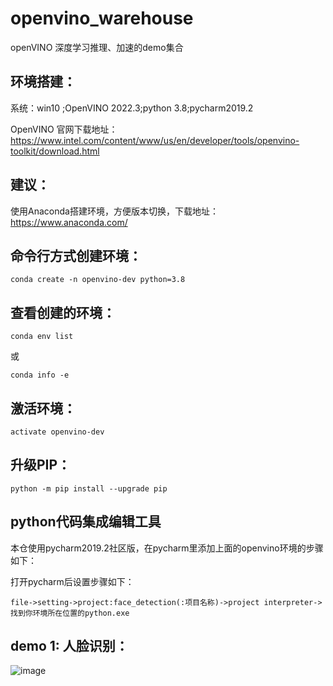 # openvino_warehouse
openVINO  深度学习推理、加速的demo集合  

## 环境搭建：  

系统：win10 ;OpenVINO 2022.3;python 3.8;pycharm2019.2  

OpenVINO 官网下载地址：https://www.intel.com/content/www/us/en/developer/tools/openvino-toolkit/download.html  


## 建议：  

使用Anaconda搭建环境，方便版本切换，下载地址：https://www.anaconda.com/  

## 命令行方式创建环境：  

    conda create -n openvino-dev python=3.8  

## 查看创建的环境：  

    conda env list  

或  

    conda info -e  

## 激活环境：  

    activate openvino-dev  

## 升级PIP：  

    python -m pip install --upgrade pip  

## python代码集成编辑工具  

本仓使用pycharm2019.2社区版，在pycharm里添加上面的openvino环境的步骤如下：  

打开pycharm后设置步骤如下：  

    file->setting->project:face_detection(:项目名称)->project interpreter->找到你环境所在位置的python.exe  
      

## demo 1:  人脸识别：  

![image](https://github.com/fivexxxxx/openvino_warehouse/blob/master/gif/openvino-face-detection.gif
)  
